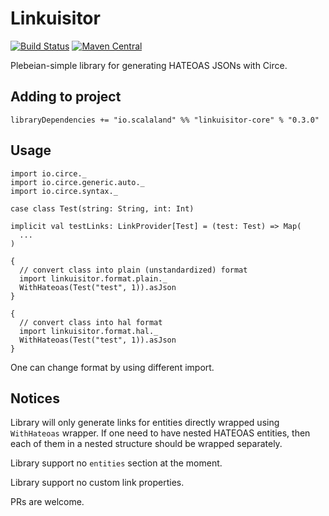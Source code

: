 # Linkuisitor

[![Build Status](https://travis-ci.org/scalalandio/linkuisitor.svg?branch=master)](https://travis-ci.org/scalalandio/linkuisitor)
[![Maven Central](https://img.shields.io/maven-central/v/io.scalaland/linkuisitor-core_2.12.svg)](http://search.maven.org/#search%7Cga%7C1%7Clinkuisitor)

Plebeian-simple library for generating HATEOAS JSONs with Circe.

## Adding to project

    libraryDependencies += "io.scalaland" %% "linkuisitor-core" % "0.3.0"

## Usage

    import io.circe._
    import io.circe.generic.auto._
    import io.circe.syntax._

    case class Test(string: String, int: Int)

    implicit val testLinks: LinkProvider[Test] = (test: Test) => Map(
      ...
    )

    {
      // convert class into plain (unstandardized) format
      import linkuisitor.format.plain._
      WithHateoas(Test("test", 1)).asJson
    }

    {
      // convert class into hal format
      import linkuisitor.format.hal._
      WithHateoas(Test("test", 1)).asJson
    }

One can change format by using different import.

## Notices

Library will only generate links for entities directly wrapped using
`WithHateoas` wrapper. If one need to have nested HATEOAS entities,
then each of them in a nested structure should be wrapped separately.

Library support no `entities` section at the moment.

Library support no custom link properties.

PRs are welcome.
